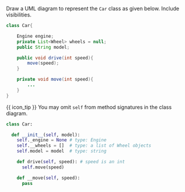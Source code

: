 <panel header="{{ icon_Q }} Draw Car class">
<question>

Draw a UML diagram to represent the `Car` class as given below. Include visibilities.

<div class="alt-java">

```java
class Car{

    Engine engine;
    private List<Wheel> wheels = null;
    public String model;

    public void drive(int speed){
        move(speed);
    }

    private void move(int speed){
        ...
    }
}
```
</div>
<div class="alt-python">

{{ icon_tip }} You may omit `self` from method signatures in the class diagram.

```python
class Car:

  def __init__(self, model):
    self._engine = None # type: Engine
    self.__wheels = []  # type: a list of Wheel objects
    self.model = model  # type: string

    def drive(self, speed): # speed is an int
      self.move(speed)

    def __move(self, speed):
      pass
```
</div>

</question>
</panel>
